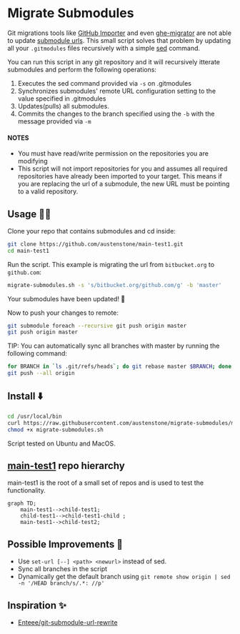 # Migrate Submodules

Git migrations tools like [GitHub Importer](https://docs.github.com/en/get-started/importing-your-projects-to-github/importing-source-code-to-github/importing-a-repository-with-github-importer) and even [ghe-migrator](https://docs.github.com/en/enterprise-server@3.3/admin/user-management/migrating-data-to-and-from-your-enterprise/migrating-data-to-your-enterprise) are not able to update [submodule urls](https://git-scm.com/docs/gitmodules#Documentation/gitmodules.txt-submoduleltnamegturl). This small script solves that problem by updating all your `.gitmodules` files recursively with a simple [sed](https://linux.die.net/man/1/sed) command.

You can run this script in any git repository and it will recursively itterate submodules and perform the following operations:
1. Executes the sed command provided via `-s` on .gitmodules
2. Synchronizes submodules' remote URL configuration setting to the value specified in .gitmodules
3. Updates(pulls) all submodules.
4. Commits the changes to the branch specified using the `-b` with the message provided via `-m`

#### NOTES
- You must have read/write permission on the repositories you are modifying
- This script will not import repositories for you and assumes all required repositories have already been imported to your target. This means if you are replacing the url of a submodule, the new URL must be pointing to a valid repository.

## Usage 🏃‍♂️
Clone your repo that contains submodules and cd inside:
```bash
git clone https://github.com/austenstone/main-test1.git
cd main-test1
```

Run the script. This example is migrating the url from `bitbucket.org` to `github.com`:
```bash
migrate-submodules.sh -s 's/bitbucket.org/github.com/g' -b 'master'
```
Your submodules have been updated! 🎉

Now to push your changes to remote:
```bash
git submodule foreach --recursive git push origin master
git push origin master
```

TIP: You can automatically sync all branches with master by running the following command:
```bash
for BRANCH in `ls .git/refs/heads`; do git rebase master $BRANCH; done
git push --all origin
```

## Install ⬇️
```bash
cd /usr/local/bin
curl https://raw.githubusercontent.com/austenstone/migrate-submodules/main/migrate-submodules.sh > migrate-submodules.sh
chmod +x migrate-submodules.sh
```
Script tested on Ubuntu and MacOS.

## [main-test1](https://github.com/austenstone/main-test1) repo hierarchy
main-test1 is the root of a small set of repos and is used to test the functionality.
```mermaid
graph TD;
    main-test1-->child-test1;
    child-test1-->child-test1-child ;
    main-test1-->child-test2;
```

## Possible Improvements 🚧
- Use `set-url [--] <path> <newurl>` instead of sed.
- Sync all branches in the script
- Dynamically get the default branch using `git remote show origin | sed -n '/HEAD branch/s/.*: //p'`

## Inspiration ✨
- [Enteee/git-submodule-url-rewrite](https://github.com/Enteee/git-submodule-url-rewrite)
